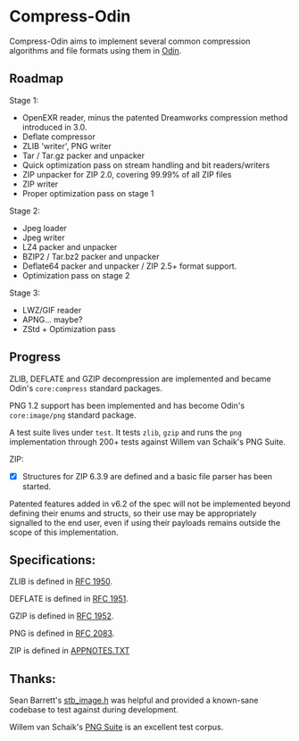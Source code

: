 # Compress-Odin

Compress-Odin aims to implement several common compression algorithms and file formats using them in [Odin](https://github.com/odin-lang/Odin).

## Roadmap
Stage 1:
- OpenEXR reader, minus the patented Dreamworks compression method introduced in 3.0.
- Deflate compressor
- ZLIB 'writer', PNG writer
- Tar / Tar.gz packer and unpacker
- Quick optimization pass on stream handling and bit readers/writers
- ZIP unpacker for ZIP 2.0, covering 99.99% of all ZIP files
- ZIP writer
- Proper optimization pass on stage 1

Stage 2:
- Jpeg loader
- Jpeg writer
- LZ4 packer and unpacker
- BZIP2 / Tar.bz2 packer and unpacker
- Deflate64 packer and unpacker / ZIP 2.5+ format support.
- Optimization pass on stage 2

Stage 3:
- LWZ/GIF reader
- APNG... maybe?
- ZStd + Optimization pass

## Progress

ZLIB, DEFLATE and GZIP decompression are implemented and became Odin's `core:compress` standard packages.

PNG 1.2 support has been implemented and has become Odin's `core:image/png` standard package.

A test suite lives under `test`. It tests `zlib`, `gzip` and runs the `png` implementation through 200+ tests against Willem van Schaik's PNG Suite.

ZIP:
- [x] Structures for ZIP 6.3.9 are defined and a basic file parser has been started.

Patented features added in v6.2 of the spec will not be implemented beyond defining their enums and structs,
so their use may be appropriately signalled to the end user, even if using their payloads remains outside the scope of this implementation.

## Specifications:
ZLIB is defined in [RFC 1950](https://tools.ietf.org/html/rfc1950).

DEFLATE is defined in [RFC 1951](https://tools.ietf.org/html/rfc1951).

GZIP    is defined in [RFC 1952](https://tools.ietf.org/html/rfc1952).

PNG     is defined in [RFC 2083](https://tools.ietf.org/html/rfc2083).

ZIP     is defined in [APPNOTES.TXT](https://pkware.cachefly.net/webdocs/casestudies/APPNOTE.TXT)

## Thanks:
Sean Barrett's [stb_image.h](https://github.com/nothings/stb) was helpful and provided a known-sane codebase to test against during development.

Willem van Schaik's [PNG Suite](http://www.schaik.com/pngsuite) is an excellent test corpus.
